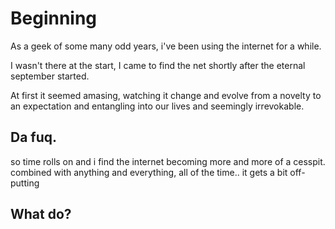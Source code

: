 # Beginning

As a geek of some many odd years, i've been using the internet for a while. 

I wasn't there at the start, I came to find the net shortly after the eternal september started.

At first it seemed amasing, watching it change and evolve from a novelty to an expectation and entangling into our lives and seemingly irrevokable.

## Da fuq.
so time rolls on and i find the internet becoming more and more of a cesspit. 
combined with anything and everything, all of the time.. it gets a bit off-putting

## What do?
